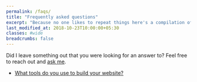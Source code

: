 ```yaml
---
permalink: /faqs/
title: "Frequently asked questions"
excerpt: "Because no one likes to repeat things here's a compilation of answers to questions I'm often asked."
last_modified_at: 2018-10-23T10:00:00+05:30
classes: #wide
breadcrumbs: false
---
```


Did I leave something out that you were looking for an answer to? Feel free to reach out and [ask me](/contact/).

- [What tools do you use to build your website?](/faqs/website-tools)